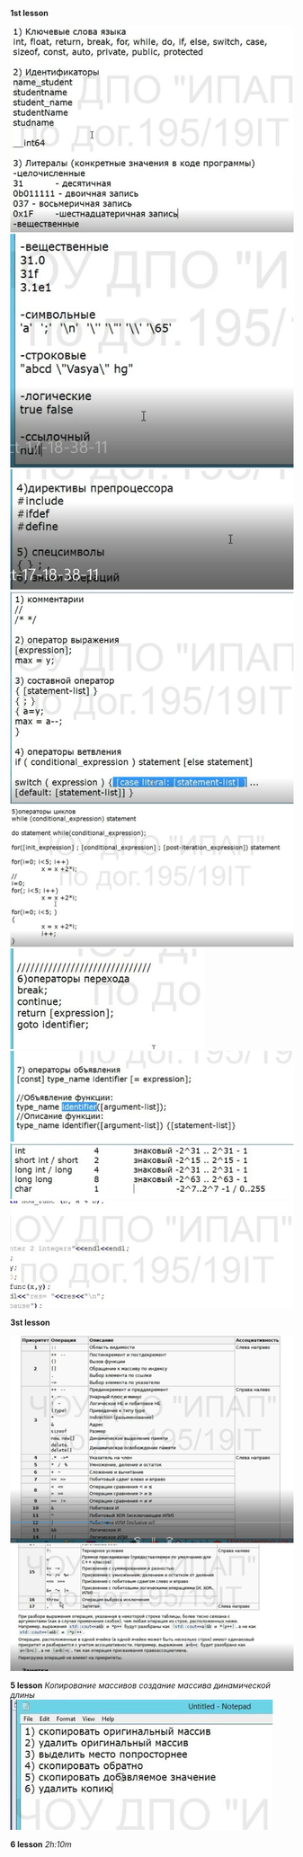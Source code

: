 **1st lesson**

![1.jpg](../../images/c++/1.jpg)
![2.JPG](../../images/c++/2.JPG)
![3.JPG](../../images/c++/3.JPG)
![4.JPG](../../images/c++/4.JPG)
![5.JPG](../../images/c++/5.JPG)
![6.jpeg](../../images/c++/6.jpeg)
![7.jpeg](../../images/c++/7.jpeg)
![8.jpeg](../../images/c++/8.jpeg)
![9.jpeg](../../images/c++/9.jpeg)

**3st lesson**

![10.JPG](../../images/c++/10.JPG)
![11.JPG](../../images/c++/11.JPG)

**5 lesson**
*Копирование массивов*
*создание массива динамической длины*
![12.JPG](../../images/c++/12.jpeg)

**6 lesson**
*2h:10m*